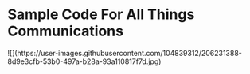 <h1>Sample Code For All Things Communications</h1>
![](https://user-images.githubusercontent.com/104839312/206231388-8d9e3cfb-53b0-497a-b28a-93a110817f7d.jpg)
